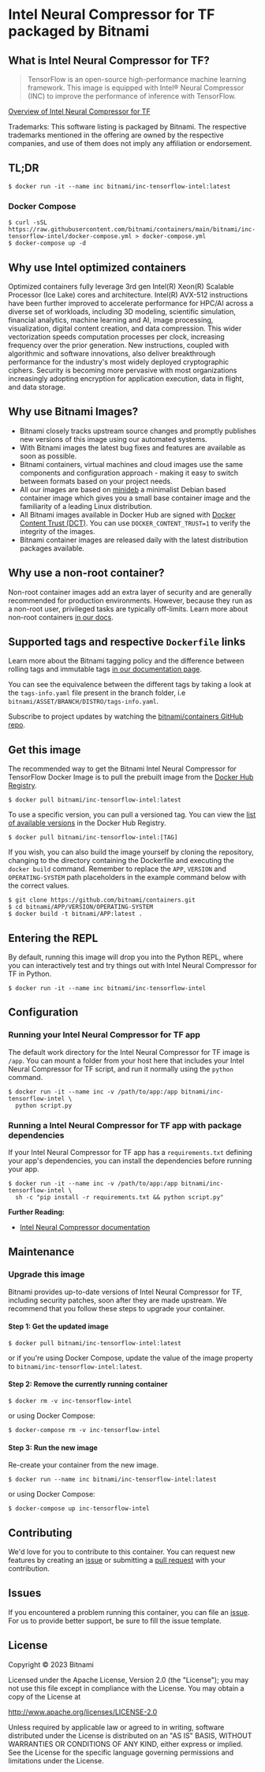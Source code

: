 # Intel Neural Compressor for TF packaged by Bitnami

## What is Intel Neural Compressor for TF?

> TensorFlow is an open-source high-performance machine learning framework. This image is equipped with Intel&reg; Neural Compressor (INC) to improve the performance of inference with TensorFlow.

[Overview of Intel Neural Compressor for TF](https://github.com/intel/neural-compressor/)

Trademarks: This software listing is packaged by Bitnami. The respective trademarks mentioned in the offering are owned by the respective companies, and use of them does not imply any affiliation or endorsement.

## TL;DR

```console
$ docker run -it --name inc bitnami/inc-tensorflow-intel:latest
```

### Docker Compose

```console
$ curl -sSL https://raw.githubusercontent.com/bitnami/containers/main/bitnami/inc-tensorflow-intel/docker-compose.yml > docker-compose.yml
$ docker-compose up -d
```
## Why use Intel optimized containers

Optimized containers fully leverage 3rd gen Intel(R) Xeon(R) Scalable Processor (Ice Lake) cores and architecture. Intel(R) AVX-512 instructions have been further improved to accelerate performance for HPC/AI across a diverse set of workloads, including 3D modeling, scientific simulation, financial analytics, machine learning and AI, image processing, visualization, digital content creation, and data compression. This wider vectorization speeds computation processes per clock, increasing frequency over the prior generation. New instructions, coupled with algorithmic and software innovations, also deliver breakthrough performance for the industry's most widely deployed cryptographic ciphers. Security is becoming more pervasive with most organizations increasingly adopting encryption for application execution, data in flight, and data storage.

## Why use Bitnami Images?

* Bitnami closely tracks upstream source changes and promptly publishes new versions of this image using our automated systems.
* With Bitnami images the latest bug fixes and features are available as soon as possible.
* Bitnami containers, virtual machines and cloud images use the same components and configuration approach - making it easy to switch between formats based on your project needs.
* All our images are based on [minideb](https://github.com/bitnami/minideb) a minimalist Debian based container image which gives you a small base container image and the familiarity of a leading Linux distribution.
* All Bitnami images available in Docker Hub are signed with [Docker Content Trust (DCT)](https://docs.docker.com/engine/security/trust/content_trust/). You can use `DOCKER_CONTENT_TRUST=1` to verify the integrity of the images.
* Bitnami container images are released daily with the latest distribution packages available.

## Why use a non-root container?

Non-root container images add an extra layer of security and are generally recommended for production environments. However, because they run as a non-root user, privileged tasks are typically off-limits. Learn more about non-root containers [in our docs](https://docs.bitnami.com/tutorials/work-with-non-root-containers/).

## Supported tags and respective `Dockerfile` links

Learn more about the Bitnami tagging policy and the difference between rolling tags and immutable tags [in our documentation page](https://docs.bitnami.com/tutorials/understand-rolling-tags-containers/).

You can see the equivalence between the different tags by taking a look at the `tags-info.yaml` file present in the branch folder, i.e `bitnami/ASSET/BRANCH/DISTRO/tags-info.yaml`.

Subscribe to project updates by watching the [bitnami/containers GitHub repo](https://github.com/bitnami/containers).

## Get this image

The recommended way to get the Bitnami Intel Neural Compressor for TensorFlow Docker Image is to pull the prebuilt image from the [Docker Hub Registry](https://hub.docker.com/r/bitnami/inc-tensorflow-intel).

```console
$ docker pull bitnami/inc-tensorflow-intel:latest
```

To use a specific version, you can pull a versioned tag. You can view the [list of available versions](https://hub.docker.com/r/bitnami/inc-tensorflow-intel/tags/) in the Docker Hub Registry.

```console
$ docker pull bitnami/inc-tensorflow-intel:[TAG]
```

If you wish, you can also build the image yourself by cloning the repository, changing to the directory containing the Dockerfile and executing the `docker build` command. Remember to replace the `APP`, `VERSION` and `OPERATING-SYSTEM` path placeholders in the example command below with the correct values.

```console
$ git clone https://github.com/bitnami/containers.git
$ cd bitnami/APP/VERSION/OPERATING-SYSTEM
$ docker build -t bitnami/APP:latest .
```

## Entering the REPL

By default, running this image will drop you into the Python REPL, where you can interactively test and try things out with Intel Neural Compressor for TF in Python.

```console
$ docker run -it --name inc bitnami/inc-tensorflow-intel
```

## Configuration

### Running your Intel Neural Compressor for TF app

The default work directory for the Intel Neural Compressor for TF image is `/app`. You can mount a folder from your host here that includes your Intel Neural Compressor for TF script, and run it normally using the `python` command.

```console
$ docker run -it --name inc -v /path/to/app:/app bitnami/inc-tensorflow-intel \
  python script.py
```

### Running a Intel Neural Compressor for TF app with package dependencies

If your Intel Neural Compressor for TF app has a `requirements.txt` defining your app's dependencies, you can install the dependencies before running your app.

```console
$ docker run -it --name inc -v /path/to/app:/app bitnami/inc-tensorflow-intel \
  sh -c "pip install -r requirements.txt && python script.py"
```

**Further Reading:**

  - [Intel Neural Compressor documentation](https://github.com/intel/neural-compressor/docs/stable/index.html)

## Maintenance

### Upgrade this image

Bitnami provides up-to-date versions of Intel Neural Compressor for TF, including security patches, soon after they are made upstream. We recommend that you follow these steps to upgrade your container.

#### Step 1: Get the updated image

```console
$ docker pull bitnami/inc-tensorflow-intel:latest
```

or if you're using Docker Compose, update the value of the image property to `bitnami/inc-tensorflow-intel:latest`.

#### Step 2: Remove the currently running container

```console
$ docker rm -v inc-tensorflow-intel
```

or using Docker Compose:

```console
$ docker-compose rm -v inc-tensorflow-intel
```

#### Step 3: Run the new image

Re-create your container from the new image.

```console
$ docker run --name inc bitnami/inc-tensorflow-intel:latest
```

or using Docker Compose:

```console
$ docker-compose up inc-tensorflow-intel
```

## Contributing

We'd love for you to contribute to this container. You can request new features by creating an [issue](https://github.com/bitnami/containers/issues) or submitting a [pull request](https://github.com/bitnami/containers/pulls) with your contribution.

## Issues

If you encountered a problem running this container, you can file an [issue](https://github.com/bitnami/containers/issues/new/choose). For us to provide better support, be sure to fill the issue template.

## License

Copyright &copy; 2023 Bitnami

Licensed under the Apache License, Version 2.0 (the "License");
you may not use this file except in compliance with the License.
You may obtain a copy of the License at

  <http://www.apache.org/licenses/LICENSE-2.0>

Unless required by applicable law or agreed to in writing, software
distributed under the License is distributed on an "AS IS" BASIS,
WITHOUT WARRANTIES OR CONDITIONS OF ANY KIND, either express or implied.
See the License for the specific language governing permissions and
limitations under the License.
